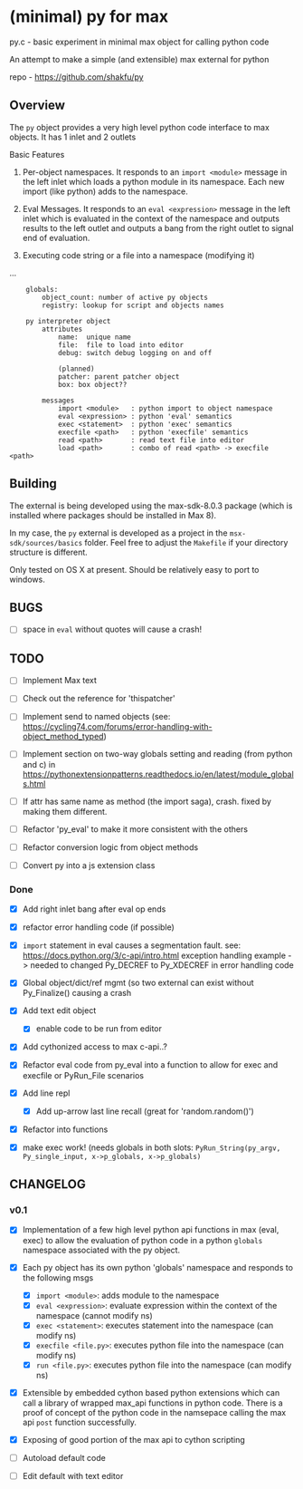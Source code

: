 # (minimal) py for max

py.c - basic experiment in minimal max object for calling python code

An attempt to make a simple (and extensible) max external for python

repo - https://github.com/shakfu/py


## Overview

The `py` object provides a very high level python code interface to max objects.
It has 1 inlet and 2 outlets

Basic Features

1. Per-object namespaces. It responds to an `import <module>` message in
   the left inlet which loads a python module in its namespace. Each new
   import (like python) adds to the namespace.

2. Eval Messages. It responds to an `eval <expression>` message in the
   left inlet which is evaluated in the context of the namespace and outputs 
   results to the left outlet and outputs a bang from the right outlet to signal
   end of evaluation.

3. Executing code string or a file into a namespace (modifying it)

...

```
    globals:
        object_count: number of active py objects
        registry: lookup for script and objects names

    py interpreter object
        attributes
            name:  unique name
            file:  file to load into editor
            debug: switch debug logging on and off

            (planned)
            patcher: parent patcher object
            box: box object??

        messages
            import <module>   : python import to object namespace
            eval <expression> : python 'eval' semantics
            exec <statement>  : python 'exec' semantics
            execfile <path>   : python 'execfile' semantics 
            read <path>       : read text file into editor
            load <path>       : combo of read <path> -> execfile <path>
```



## Building

The external is being developed using the max-sdk-8.0.3 package (which is installed where packages should be installed in Max 8).

In my case, the `py` external is developed as a project in the `msx-sdk/sources/basics` folder. Feel free to adjust the `Makefile` if your directory structure is different.

Only tested on OS X at present. Should be relatively easy to port to windows.


## BUGS

- [ ] space in `eval` without quotes will cause a crash!


## TODO

- [ ] Implement Max text
- [ ] Check out the reference for 'thispatcher'
- [ ] Implement send to named objects 
      (see: https://cycling74.com/forums/error-handling-with-object_method_typed)
- [ ] Implement section on two-way globals setting and reading (from python and c)
      in https://pythonextensionpatterns.readthedocs.io/en/latest/module_globals.html
- [ ] If attr has same name as method (the import saga), crash. fixed by making them different.
- [ ] Refactor 'py_eval' to make it more consistent with the others
- [ ] Refactor conversion logic from object methods
- [ ] Convert py into a js extension class


### Done

- [x] Add right inlet bang after eval op ends
- [x] refactor error handling code (if possible)
- [x] `import` statement in eval causes a segmentation fault.
       see: https://docs.python.org/3/c-api/intro.html exception handling example
       -> needed to changed Py_DECREF to Py_XDECREF in error handling code
- [x] Global object/dict/ref mgmt (so two external can exist without Py_Finalize() causing a crash
- [x] Add text edit object
    - [x] enable code to be run from editor
- [x] Add cythonized access to max c-api..?
- [x] Refactor eval code from py_eval into a function to allow for exec and execfile or PyRun_File scenarios
- [x] Add line repl
    - [x] Add up-arrow last line recall (great for 'random.random()')
- [x] Refactor into functions
- [x] make exec work! (needs globals in both slots: `PyRun_String(py_argv, Py_single_input, x->p_globals, x->p_globals)`



## CHANGELOG

### v0.1

- [x] Implementation of a few high level python api functions in max (eval, exec) to allow the evaluation of python code in a python `globals` namespace associated with the py object.
- [x] Each py object has its own python 'globals' namespace and responds to the following msgs
	- [x] `import <module>`: adds module to the namespace
	- [x] `eval <expression>`: evaluate expression within the context of the namespace (cannot modify ns)
	- [x] `exec <statement>`: executes statement into the namespace (can modify ns)
	- [x] `execfile <file.py>`: executes python file into the namespace (can modify ns)
	- [x] `run <file.py>`: executes python file into the namespace (can modify ns)

- [x] Extensible by embedded cython based python extensions which can call a library of wrapped max_api functions in python code. There is a proof of concept of the python code in the namsepace calling the max api `post` function successfully.
- [x] Exposing of good portion of the max api to cython scripting
- [ ] Autoload default code
- [ ] Edit default with text editor




